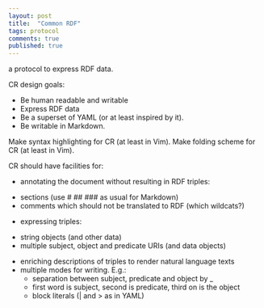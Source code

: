 ```yaml
---
layout: post
title:  "Common RDF"
tags: protocol
comments: true
published: true
---
```

a protocol to express RDF data.

CR design goals:
* Be human readable and writable
* Express RDF data
* Be a superset of YAML (or at least inspired by it).
* Be writable in Markdown.

Make syntax highlighting for CR (at least in Vim).
Make folding scheme for CR (at least in Vim).

CR should have facilities for:
* annotating the document without resulting in RDF triples:
 - sections (use # ## ### as usual for Markdown)
 - comments which should not be translated to RDF (which wildcats?)
* expressing triples:
 -  string objects (and other data)
 -  multiple subject, object and predicate URIs (and data objects)
* enriching descriptions of triples to render natural language texts
* multiple modes for writing. E.g.:
  - separation between subject, predicate and object by _
  - first word is subject, second is predicate, third on is the object
  - block literals (| and > as in YAML)

